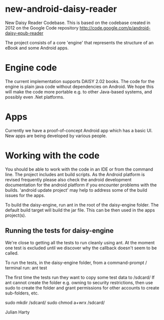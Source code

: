 new-android-daisy-reader
========================

New Daisy Reader Codebase. This is based on the codebase created in 2012 on the Google Code repository http://code.google.com/p/android-daisy-epub-reader

The project consists of a core 'engine' that represents the structure of an eBook and some Android apps.

Engine code
===========
The current implementation supports DAISY 2.02 books. The code for the engine is plain java code without dependencies on Android. We hope this will make the code more portable e.g. to other Java-based systems, and possibly even .Net platforms. 

Apps
====
Currently we have a proof-of-concept Android app which has a basic UI. New apps are being developed by various people.

Working with the code
=====================
You should be able to work with the code in an IDE or from the command line. The project includes ant build scripts. As the Android platform is revised frequently please also check the android development documentation for the android platform if you encounter problems with the builds. 'android update project' may help to address some of the build issues for the apps.

To build the daisy-engine, run ant in the root of the daisy-engine folder. The default build target will build the jar file. This can be then used in the apps project(s).

Running the tests for daisy-engine
----------------------------------
We're close to getting all the tests to run cleanly using ant. At the moment one test is excluded until we discover why the callback doesn't seem to be called.

To run the tests, in the daisy-engine folder, from a command-prompt / terminal run: ant test

The first time the tests run they want to copy some test data to /sdcard/ If ant cannot create the folder e.g. owning to security restrictions, then use sudo to create the folder and grant permissions for other accounts to create sub-folders, etc.

sudo mkdir /sdcard/
sudo chmod a+wrx /sdcard/


Julian Harty
 
